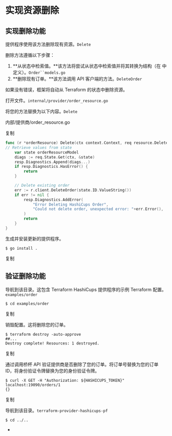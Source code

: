# 实现资源删除

## 实现删除功能

提供程序使用该方法删除现有资源。`Delete`

删除方法遵循以下步骤：

1. **从状态中检索值。**该方法将尝试从状态中检索值并将其转换为结构（在 中定义）。`Order``models.go`
2. **删除现有订单。**该方法调用 API 客户端的方法。`DeleteOrder`

如果没有错误，框架将自动从 Terraform 的状态中删除资源。

打开文件。`internal/provider/order_resource.go`

将您的方法替换为以下内容。`Delete`



内部/提供商/order_resource.go

复制

```go
func (r *orderResource) Delete(ctx context.Context, req resource.DeleteRequest, resp *resource.DeleteResponse) {
// Retrieve values from state
    var state orderResourceModel
    diags := req.State.Get(ctx, &state)
    resp.Diagnostics.Append(diags...)
    if resp.Diagnostics.HasError() {
        return
    }

    // Delete existing order
    err := r.client.DeleteOrder(state.ID.ValueString())
    if err != nil {
        resp.Diagnostics.AddError(
            "Error Deleting HashiCups Order",
            "Could not delete order, unexpected error: "+err.Error(),
        )
        return
    }
}
```

生成并安装更新的提供程序。

```shell-session
$ go install .
```

复制

## 验证删除功能

导航到该目录。这包含 Terraform HashiCups 提供程序的示例 Terraform 配置。`examples/order`

```shell-session
$ cd examples/order
```

复制

销毁配置。这将删除您的订单。

```shell-session
$ terraform destroy -auto-approve
##...
Destroy complete! Resources: 1 destroyed.
```

复制

通过调用桥杯 API 验证提供商是否删除了您的订单。将订单号替换为您的订单 ID，将身份验证令牌替换为您的身份验证令牌。

```shell-session
$ curl -X GET -H "Authorization: ${HASHICUPS_TOKEN}" localhost:19090/orders/1
{}
```

复制

导航到该目录。`terraform-provider-hashicups-pf`

```shell-session
$ cd ../..
```

- 